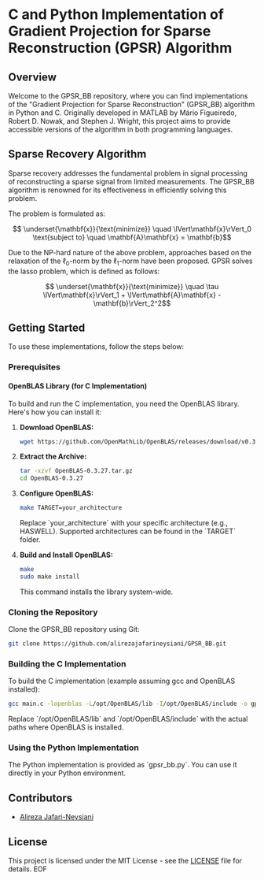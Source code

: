 # C and Python Implementation of Gradient Projection for Sparse Reconstruction (GPSR) Algorithm

## Overview

Welcome to the GPSR_BB repository, where you can find implementations of the "Gradient Projection for Sparse Reconstruction" (GPSR_BB) algorithm in Python and C. Originally developed in MATLAB by Mário Figueiredo, Robert D. Nowak, and Stephen J. Wright, this project aims to provide accessible versions of the algorithm in both programming languages.

## Sparse Recovery Algorithm

Sparse recovery addresses the fundamental problem in signal processing of reconstructing a sparse signal from limited measurements. The GPSR_BB algorithm is renowned for its effectiveness in efficiently solving this problem.

The problem is formulated as:

$$ \underset{\mathbf{x}}{\text{minimize}} \quad \lVert\mathbf{x}\rVert_0 \text{subject to} \quad \mathbf{A}\mathbf{x} = \mathbf{b}$$

Due to the NP-hard nature of the above problem, approaches based on the relaxation of the $\ell_0$-norm by the $\ell_1$-norm have been proposed.
GPSR solves the lasso problem, which is defined as follows:

$$ \underset{\mathbf{x}}{\text{minimize}} \quad \tau \lVert\mathbf{x}\rVert_1 + \lVert\mathbf{A}\mathbf{x} - \mathbf{b}\rVert_2^2$$

## Getting Started

To use these implementations, follow the steps below:

### Prerequisites

#### OpenBLAS Library (for C Implementation)

To build and run the C implementation, you need the OpenBLAS library. Here's how you can install it:

1. **Download OpenBLAS:**
   ```bash
   wget https://github.com/OpenMathLib/OpenBLAS/releases/download/v0.3.27/OpenBLAS-0.3.27.tar.gz
   ```
   
   

3. **Extract the Archive:**
   ```bash
   tar -xzvf OpenBLAS-0.3.27.tar.gz
   cd OpenBLAS-0.3.27
   ```
   

4. **Configure OpenBLAS:**
   ```bash
   make TARGET=your_architecture
   ```
   
   Replace \`your_architecture\` with your specific architecture (e.g., HASWELL). Supported architectures can be found in the \`TARGET\` folder.

5. **Build and Install OpenBLAS:**
   ```bash
   make
   sudo make install
   ```
   This command installs the library system-wide.

### Cloning the Repository

   Clone the GPSR_BB repository using Git:
   ```bash
   git clone https://github.com/alirezajafarineysiani/GPSR_BB.git
   ```

### Building the C Implementation

To build the C implementation (example assuming gcc and OpenBLAS installed):
```bash
gcc main.c -lopenblas -L/opt/OpenBLAS/lib -I/opt/OpenBLAS/include -o gpsr_bb
```

Replace \`/opt/OpenBLAS/lib\` and \`/opt/OpenBLAS/include\` with the actual paths where OpenBLAS is installed.

### Using the Python Implementation

The Python implementation is provided as \`gpsr_bb.py\`. You can use it directly in your Python environment.

## Contributors

- [Alireza Jafari-Neysiani](https://github.com/alirezajafarineysiani)

## License

This project is licensed under the MIT License - see the [LICENSE](LICENSE) file for details.
EOF
